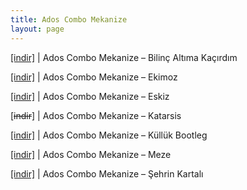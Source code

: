 ```yaml
---
title: Ados Combo Mekanize
layout: page
---
```


<a href="https://cloud.mail.ru/public/e7e3d4bd9d1e/Ados%20Combo%20Mekanize%20-%20Bilinc%20Altima%20Kacirdim" target="_blank">[indir]</a> | Ados Combo Mekanize &#8211; Bilinç Altıma Kaçırdım

<a href="https://cloud.mail.ru/public/6b61fc7046a9/Ados%20Combo%20Mekanize%20-%20Ekimoz" target="_blank">[indir]</a> | Ados Combo Mekanize &#8211; Ekimoz

<a href="https://cloud.mail.ru/public/12b340c28c93/Ados%20Combo%20Mekanize%20-%20Eskiz" target="_blank">[indir]</a> | Ados Combo Mekanize &#8211; Eskiz

[<del>indir</del>] | Ados Combo Mekanize &#8211; Katarsis

<a href="https://cloud.mail.ru/public/52a4114645f0/Ados%20Combo%20Mekanize%20-%20K%C3%BCll%C3%BCk%20Bootleg" target="_blank">[indir]</a> | Ados Combo Mekanize &#8211; Küllük Bootleg

<a href="https://cloud.mail.ru/public/4f4e0a9c24c6/Ados%20Combo%20Mekanize%20-%20Meze" target="_blank">[indir]</a> | Ados Combo Mekanize &#8211; Meze

<a href="https://cloud.mail.ru/public/3155a156bc30/Ados%20Combo%20Mekanize%20-%20%C5%9Eehrin%20Kartal%C4%B1" target="_blank">[indir]</a> | Ados Combo Mekanize &#8211; Şehrin Kartalı